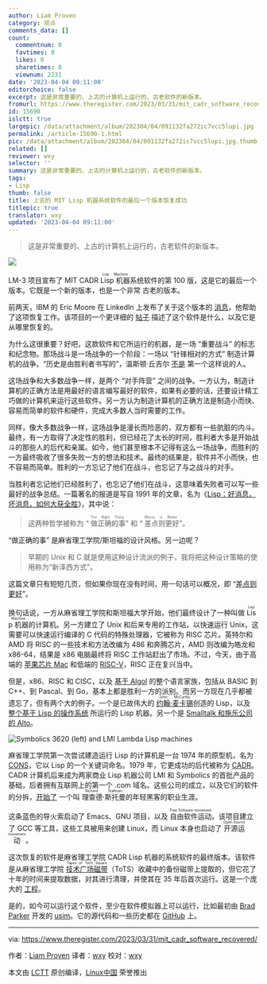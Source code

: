 ```yaml
---
author: Liam Proven
category: 观点
comments_data: []
count:
  commentnum: 0
  favtimes: 0
  likes: 0
  sharetimes: 0
  viewnum: 2231
date: '2023-04-04 09:11:00'
editorchoice: false
excerpt: 这是非常重要的、上古的计算机上运行的，古老软件的新版本。
fromurl: https://www.theregister.com/2023/03/31/mit_cadr_software_recovered/
id: 15690
islctt: true
largepic: /data/attachment/album/202304/04/091132fa272ic7vcc5lupi.jpg
permalink: /article-15690-1.html
pic: /data/attachment/album/202304/04/091132fa272ic7vcc5lupi.jpg.thumb.jpg
related: []
reviewer: wxy
selector: ''
summary: 这是非常重要的、上古的计算机上运行的，古老软件的新版本。
tags:
- Lisp
thumb: false
title: 上古的 MIT Lisp 机器系统软件的最后一个版本恢复成功
titlepic: true
translator: wxy
updated: '2023-04-04 09:11:00'
---
```



> 
> 这是非常重要的、上古的计算机上运行的，古老软件的新版本。
> 
> 
> 


![](/data/attachment/album/202304/04/091132fa272ic7vcc5lupi.jpg)


LM-3 项目宣布了 MIT CADR <ruby> Lisp 机器 <rp>  （ </rp> <rt>  Lisp Machine </rt> <rp>  ） </rp></ruby>系统软件的第 100 版，这是它的最后一个版本。它既是一个新的版本，也是一个非常 古老的版本。


前两天，IBM 的 Eric Moore 在 LinkedIn 上发布了关于这个版本的 [消息](https://www.linkedin.com/pulse/mit-lisp-machine-final-version-recovered-after-35-years-eric-moore/)，他帮助了这项恢复工作。该项目的一个更详细的 [帖子](https://tumbleweed.nu/r/bug-lispm/forumpost/7475d8a3db) 描述了这个软件是什么，以及它是从哪里恢复的。


为什么这很重要？好吧，这款软件和它所运行的机器，是一场 “重要战斗” 的标志和纪念物。那场战斗是一场战争的一个阶段：一场以 “针锋相对的方式” 制造计算机的战争。“历史是由胜利者书写的”，温斯顿·丘吉尔 [不是](https://slate.com/culture/2019/11/history-is-written-by-the-victors-quote-origin.html) 第一个这样说的人。


这场战争和大多数战争一样，是两个 “对手阵营” 之间的战争。一方认为，制造计算机的正确方法是用最好的语言编写最好的软件，如果有必要的话，还要设计精工巧做的计算机来运行这些软件。另一方认为制造计算机的正确方法是制造小而快、容易而简单的软件和硬件，完成大多数人当时需要的工作。


同样，像大多数战争一样，这场战争是漫长而险恶的，双方都有一些肮脏的内斗。最终，有一方取得了决定性的胜利，但已经花了太长的时间，胜利者大多是开始战斗的那些人的后代和亲属。如今，他们甚至根本不记得有这么一场战争，而胜利的一方最终吸收了很多失败一方的想法和技术。最终的结果是，软件并不小而快，也不容易而简单。胜利的一方忘记了他们在战斗，也忘记了与之战斗的对手。


当胜利者忘记他们已经胜利了，也忘记了他们在战斗，这意味着失败者可以写一些最好的战争总结。一篇著名的报道是写自 1991 年的文章，名为《[Lisp：好消息，坏消息，如何大获全胜](https://www.dreamsongs.com/WIB.html)》，其中说：



> 
> 这两种哲学被称为 “<ruby> 做正确的事 <rp>  （ </rp> <rt>  The Right Thing </rt> <rp>  ） </rp></ruby>” 和 “<ruby> 差点则更好 <rp>  （ </rp> <rt>  Worse is Better </rt> <rp>  ） </rp></ruby>”。
> 
> 
> 


“做正确的事” 是麻省理工学院/斯坦福的设计风格。另一边呢？



> 
> 早期的 Unix 和 C 就是使用这种设计流派的例子，我将把这种设计策略的使用称为“新泽西方式”。
> 
> 
> 


这篇文章只有短短几页，但如果你现在没有时间，用一句话可以概况，即 “[差点则更好](https://www.dreamsongs.com/WorseIsBetter.html)”。


换句话说，一方从麻省理工学院和斯坦福大学开始，他们最终设计了一种叫做 <ruby> Lisp 机器 <rp>  （ </rp> <rt>  Lisp Machine </rt> <rp>  ） </rp></ruby> 的计算机。另一方建立了 Unix 和后来专用的工作站，以快速运行 Unix，这需要可以快速运行编译的 C 代码的特殊处理器，它被称为 RISC 芯片。英特尔和 AMD 将 RISC 的一些技术和方法改编为 486 和奔腾芯片，AMD 则改编为皓龙和 x86-64，结果是 x86 电脑最终将 RISC 工作站赶出了市场。不过，今天，由于高端的 [苹果芯片 Mac](https://www.theregister.com/2023/01/17/apple_m2_max_pro/) 和低端的 [RISC-V](https://www.theregister.com/2023/02/09/balthazar_free_hardware_laptop/)，RISC 正在复兴当中。


但是，x86、RISC 和 CISC，以及 [基于 Algol](https://www.theregister.com/2020/05/15/algol_60_at_60/) 的整个语言家族，包括从 BASIC 到 C++、到 Pascal、到 Go，基本上都是胜利一方的派别。而另一方现在几乎都被遗忘了，但有两个大的例子。一个是已故伟大的 <ruby> <a href="https://www.theregister.com/2011/10/24/father_lisp_ai_john_mccarthy_dies/">  约翰·麦卡锡 </a> <rp>  （ </rp> <rt>  John McCarthy </rt> <rp>  ） </rp></ruby> 创造的 Lisp，以及 [整个基于 Lisp 的操作系统](https://www.theregister.com/2022/03/29/non_c_operating_systems/) 所运行的 Lisp 机器。另一个是 [Smalltalk 和施乐公司的 Alto](https://www.theregister.com/2023/03/16/the_xerox_alto_50_years/)。


![Symbolics 3620 (left) and LMI Lambda Lisp machines](/data/attachment/album/202304/04/090948ij8pf2m2f8r7e2vk.jpg)


麻省理工学院第一次尝试建造运行 Lisp 的计算机是一台 1974 年的原型机，名为 [CONS](http://gunkies.org/wiki/CONS)，它以 Lisp 的一个关键词命名。1979 年，它更成功的后代被称为 [CADR](http://gunkies.org/wiki/CADR)。CADR 计算机后来成为两家商业 Lisp 机器公司 LMI 和 Symbolics 的首批产品的基础，后者拥有互联网上的第一个 .com 域名。这些公司的成立，以及它们的软件的分拆，[开始了](https://www.gnu.org/gnu/rms-lisp.html) 一个叫 <ruby> 理查德·斯托曼 <rp>  （ </rp> <rt>  Richard Stallman </rt> <rp>  ） </rp></ruby> 的年轻黑客的职业生涯。


这条蓝色的导火索启动了 Emacs、GNU 项目，以及 <ruby> 自由软件运动 <rp>  （ </rp> <rt>  Free Software movement </rt> <rp>  ） </rp></ruby>。该项目建立了 GCC 等工具，这些工具被用来创建 Linux，而 Linux 本身也启动了 <ruby> 开源运动 <rp>  （ </rp> <rt>  Open Source movement </rt> <rp>  ） </rp></ruby>。


这次恢复的软件是麻省理工学院 CADR Lisp 机器的系统软件的最终版本。该软件是从麻省理工学院 <ruby> <a href="https://archivesspace.mit.edu/repositories/2/resources/1265">  技术广场磁带 </a> <rp>  （ </rp> <rt>  Tapes of Tech Square </rt> <rp>  ） </rp></ruby>（ToTS）收藏中的备份磁带上提取的，但它花了十年的时间来提取数据，对其进行清理，并使其在 35 年后首次运行。这是一个庞大的 [工程](https://tumbleweed.nu/lm-3/)。


是的，如今可以运行这个软件，至少在软件模拟器上可以运行，比如最初由 [Brad Parker](http://www.unlambda.com/) 开发的 [usim](https://lisp-machine.org/hacking-usim-a-mit-cadr-lisp-machine-emulator/)。它的源代码和一些历史都在 [GitHub](https://github.com/unya/usim) 上。




---


via: <https://www.theregister.com/2023/03/31/mit_cadr_software_recovered/> 


作者：[Liam Proven](https://www.theregister.com/Author/Liam-Proven) 译者：[wxy](https://github.com/wxy) 校对：[wxy](https://github.com/wxy)


本文由 [LCTT](https://github.com/LCTT/TranslateProject) 原创编译，[Linux中国](/article-15684-1.html) 荣誉推出